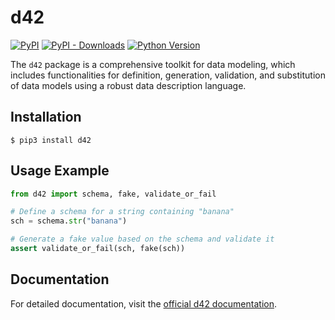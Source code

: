 # d42

[![PyPI](https://img.shields.io/pypi/v/d42.svg?style=flat-square)](https://pypi.python.org/pypi/d42/)
[![PyPI - Downloads](https://img.shields.io/pypi/dm/d42?style=flat-square)](https://pypi.python.org/pypi/d42/)
[![Python Version](https://img.shields.io/pypi/pyversions/d42.svg?style=flat-square)](https://pypi.python.org/pypi/d42/)

The `d42` package is a comprehensive toolkit for data modeling, which includes functionalities for definition, generation, validation, and substitution of data models using a robust data description language.

## Installation

```shell
$ pip3 install d42
```

## Usage Example

```python
from d42 import schema, fake, validate_or_fail

# Define a schema for a string containing "banana"
sch = schema.str("banana")

# Generate a fake value based on the schema and validate it
assert validate_or_fail(sch, fake(sch))
```

## Documentation

For detailed documentation, visit the [official d42 documentation](https://d42.vedro.io/).

